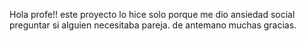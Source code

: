 Hola profe!! este proyecto lo hice solo porque me dio ansiedad social preguntar si alguien necesitaba pareja.
de antemano muchas gracias.
